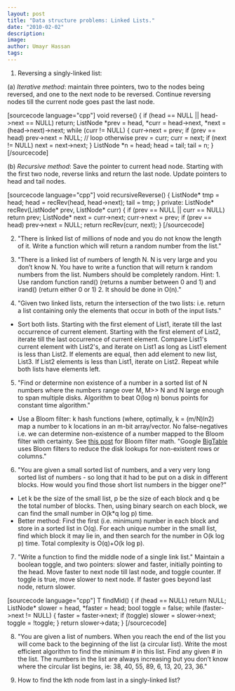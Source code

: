 ```yaml
---
layout: post
title: "Data structure problems: Linked Lists."
date: "2010-02-02"
description:
image: 
author: Umayr Hassan
tags:
---
```


1. Reversing a singly-linked list:

(a) _Iterative method_: maintain three pointers, two to the nodes being reversed, and one to the next node to be reversed. Continue reversing nodes till the current node goes past the last node.

\[sourcecode language="cpp"\] void reverse() { if (head == NULL || head-&gt;next == NULL) return; ListNode \*prev = head, \*curr = head-&gt;next, \*next = (head-&gt;next)-&gt;next; while (curr != NULL) { curr-&gt;next = prev; if (prev == head) prev-&gt;next = NULL; // loop otherwise prev = curr; curr = next; if (next != NULL) next = next-&gt;next; } ListNode \*n = head; head = tail; tail = n; } \[/sourcecode\]

(b) _Recursive method_: Save the pointer to current head node. Starting with the first two node, reverse links and return the last node. Update pointers to head and tail nodes.

\[sourcecode language="cpp"\] void recursiveReverse() { ListNode\* tmp = head; head = recRev(head, head-&gt;next); tail = tmp; } private: ListNode\* recRev(ListNode\* prev, ListNode\* curr) { if (prev == NULL || curr == NULL) return prev; ListNode\* next = curr-&gt;next; curr-&gt;next = prev; if (prev == head) prev-&gt;next = NULL; return recRev(curr, next); } \[/sourcecode\]

2. "There is linked list of millions of node and you do not know the length of it. Write a function which will return a random number from the list."

3. "There is a linked list of numbers of length N. N is very large and you don’t know N. You have to write a function that will return k random numbers from the list. Numbers should be completely random. Hint: 1. Use random function rand() (returns a number between 0 and 1) and irand() (return either 0 or 1) 2. It should be done in O(n)."

4. "Given two linked lists, return the intersection of the two lists: i.e. return a list containing only the elements that occur in both of the input lists."

- Sort both lists. Starting with the first element of List1, iterate till the last occurrence of current element. Starting with the first element of List2, iterate till the last occurrence of current element. Compare List1's current element with List2's, and iterate on List1 as long as List1 element is less than List2. If elements are equal, then add element to new list, List3. If List2 elements is less than List1, iterate on List2. Repeat while both lists have elements left.

5. "Find or determine non existence of a number in a sorted list of N numbers where the numbers range over M, M>> N and N large enough to span multiple disks. Algorithm to beat O(log n) bonus points for constant time algorithm."

- Use a Bloom filter: k hash functions (where, optimally, k = (m/N)ln2) map a number to k locations in an m-bit array/vector. No false-negatives i.e. we can determine non-existence of a number mapped to the Bloom filter with certainty. See [this post](http://pages.cs.wisc.edu/~cao/papers/summary-cache/node8.html) for Bloom filter math. "Google [BigTable](http://en.wikipedia.org/wiki/BigTable "BigTable") uses Bloom filters to reduce the disk lookups for non-existent rows or columns."

6. "You are given a small sorted list of numbers, and a very very long sorted list of numbers - so long that it had to be put on a disk in different blocks. How would you find those short list numbers in the bigger one?"

- Let k be the size of the small list, p be the size of each block and q be the total number of blocks. Then, using binary search on each block, we can find the small number in O(k\*q log p) time.
- Better method: Find the first (i.e. minimum) number in each block and store in a sorted list in O(q). For each unique number in the small list, find which block it may lie in, and then search for the number in O(k log p) time. Total complexity is O(q)+O(k log p).

7. "Write a function to find the middle node of a single link list." Maintain a boolean toggle, and two pointers: slower and faster, initially pointing to the head. Move faster to next node till last node, and toggle counter. If toggle is true, move slower to next node. If faster goes beyond last node, return slower.

\[sourcecode language="cpp"\] T findMid() { if (head == NULL) return NULL; ListNode\* slower = head, \*faster = head; bool toggle = false; while (faster-&gt;next != NULL) { faster = faster-&gt;next; if (toggle) slower = slower-&gt;next; toggle = !toggle; } return slower-&gt;data; } \[/sourcecode\]

8. "You are given a list of numbers. When you reach the end of the list you will come back to the beginning of the list (a circular list). Write the most efficient algorithm to find the minimum # in this list. Find any given # in the list. The numbers in the list are always increasing but you don’t know where the circular list begins, ie: 38, 40, 55, 89, 6, 13, 20, 23, 36."

9. How to find the kth node from last in a singly-linked list?
